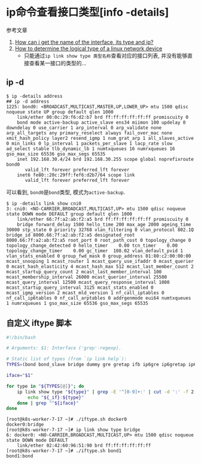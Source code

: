 # ip命令查看接口类型[info -details]

参考文章

1. [How can i get the name of the interface, its type and ip?](https://unix.stackexchange.com/questions/643926/how-can-i-get-the-name-of-the-interface-its-type-and-ip)
2. [How to determine the logical type of a linux network device](https://unix.stackexchange.com/questions/272850/how-to-determine-the-logical-type-of-a-linux-network-device)
   - 只能通过`ip link show type 类型名称`查看对应的接口列表, 并没有能够直接查看某一接口的类型的...

## ip -d

```log
$ ip -details address
## ip -d address
1225: bond0: <BROADCAST,MULTICAST,MASTER,UP,LOWER_UP> mtu 1500 qdisc noqueue state UP group default qlen 1000
    link/ether 00:0c:29:f6:d2:b7 brd ff:ff:ff:ff:ff:ff promiscuity 0
    bond mode active-backup active_slave ens34 miimon 100 updelay 0 downdelay 0 use_carrier 1 arp_interval 0 arp_validate none arp_all_targets any primary_reselect always fail_over_mac none xmit_hash_policy layer2 resend_igmp 1 num_grat_arp 1 all_slaves_active 0 min_links 0 lp_interval 1 packets_per_slave 1 lacp_rate slow ad_select stable tlb_dynamic_lb 1 numtxqueues 16 numrxqueues 16 gso_max_size 65536 gso_max_segs 65535
    inet 192.168.30.4/24 brd 192.168.30.255 scope global noprefixroute bond0
       valid_lft forever preferred_lft forever
    inet6 fe80::20c:29ff:fef6:d2b7/64 scope link
       valid_lft forever preferred_lft forever
```

可以看到, `bond0`是`bond`类型, 模式为`active-backup`.

```log
$ ip -details link show cni0
3: cni0: <NO-CARRIER,BROADCAST,MULTICAST,UP> mtu 1500 qdisc noqueue state DOWN mode DEFAULT group default qlen 1000
    link/ether 66:7f:a2:ab:f2:a5 brd ff:ff:ff:ff:ff:ff promiscuity 0 
    bridge forward_delay 1500 hello_time 200 max_age 2000 ageing_time 30000 stp_state 0 priority 32768 vlan_filtering 0 vlan_protocol 802.1Q bridge_id 8000.66:7f:a2:ab:f2:a5 designated_root 8000.66:7f:a2:ab:f2:a5 root_port 0 root_path_cost 0 topology_change 0 topology_change_detected 0 hello_timer    0.00 tcn_timer    0.00 topology_change_timer    0.00 gc_timer  108.02 vlan_default_pvid 1 vlan_stats_enabled 0 group_fwd_mask 0 group_address 01:80:c2:00:00:00 mcast_snooping 1 mcast_router 1 mcast_query_use_ifaddr 0 mcast_querier 0 mcast_hash_elasticity 4 mcast_hash_max 512 mcast_last_member_count 2 mcast_startup_query_count 2 mcast_last_member_interval 100 mcast_membership_interval 26000 mcast_querier_interval 25500 mcast_query_interval 12500 mcast_query_response_interval 1000 mcast_startup_query_interval 3125 mcast_stats_enabled 0 mcast_igmp_version 2 mcast_mld_version 1 nf_call_iptables 0 nf_call_ip6tables 0 nf_call_arptables 0 addrgenmode eui64 numtxqueues 1 numrxqueues 1 gso_max_size 65536 gso_max_segs 65535 
```

## 自定义 iftype 脚本

```bash
#!/bin/bash

# Arguments: $1: Interface ('grep'-regexp).

# Static list of types (from `ip link help`):
TYPES=(bond bond_slave bridge dummy gre gretap ifb ip6gre ip6gretap ip6tnl ipip ipoib ipvlan macvlan macvtap nlmon sit vcan veth vlan vti vxlan tun tap)

iface="$1"

for type in "${TYPES[@]}"; do
    ip link show type "${type}" | grep -E '^[0-9]+:' | cut -d ':' -f 2 | sed 's|^[[:space:]]*||' | while read _if; do
        echo "${_if}:${type}"
    done | grep "^${iface}"
done
```

```log
[root@k8s-worker-7-17 ~]# ./iftype.sh docker0
docker0:bridge
[root@k8s-worker-7-17 ~]# ip link show type bridge
6: docker0: <NO-CARRIER,BROADCAST,MULTICAST,UP> mtu 1500 qdisc noqueue state DOWN mode DEFAULT
    link/ether 02:42:60:96:51:90 brd ff:ff:ff:ff:ff:ff
[root@k8s-worker-7-17 ~]# ./iftype.sh bond1
bond1:bond
```


